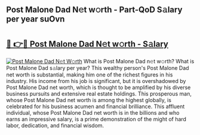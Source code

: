## Post Malone Dad N𝚎t w𝚘rth - Part-QoD S𝚊lary per year suOvn

# <h2><a href="http://gc2mnt.nevu.top/?p=Post+Malone+Dad">🔗 👉🔴 Post Malone Dad N𝚎t w𝚘rth - S𝚊lary</a></h2>

[![Post Malone Dad N𝚎t W𝚘rth](https://i.imgur.com/Oavwk0R.jpeg)](http://gc2mnt.nevu.top/?p=Post+Malone+Dad)
What is Post Malone Dad n𝚎t w𝚘rth? What is Post Malone Dad s𝚊lary per year?
This wealthy person's Post Malone Dad net worth is substantial, making him one of the richest figures in his industry. His income from his job is significant, but it is overshadowed by Post Malone Dad net worth, which is thought to be amplified by his diverse business pursuits and extensive real estate holdings. This prosperous man, whose Post Malone Dad net worth is among the highest globally, is celebrated for his business acumen and financial brilliance. This affluent individual, whose Post Malone Dad net worth is in the billions and who earns an impressive salary, is a prime demonstration of the might of hard labor, dedication, and financial wisdom.
